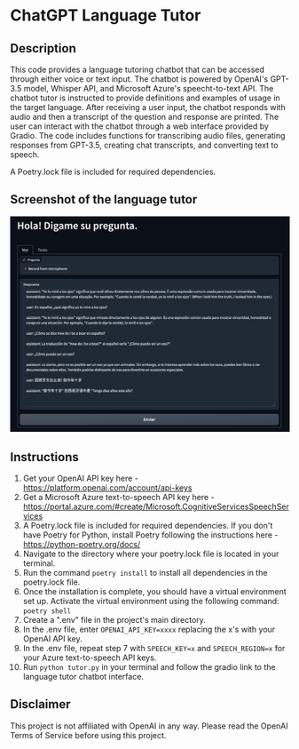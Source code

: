 # ChatGPT Language Tutor

## Description
This code provides a language tutoring chatbot that can be accessed through either voice or text input. The chatbot is powered by OpenAI's GPT-3.5 model, Whisper API, and Microsoft Azure's speecht-to-text API. The chatbot tutor is instructed to provide definitions and examples of usage in the target language. After receiving a user input, the chatbot responds with audio and then a transcript of the question and response are printed. The user can interact with the chatbot through a web interface provided by Gradio. The code includes functions for transcribing audio files, generating responses from GPT-3.5, creating chat transcripts, and converting text to speech.

A Poetry.lock file is included for required dependencies.

## Screenshot of the language tutor
![Screenshot of the chatbot](/images/screenshot-interface.png)

## Instructions

1. Get your OpenAI API key here - https://platform.openai.com/account/api-keys
2. Get a Microsoft Azure text-to-speech API key here - https://portal.azure.com/#create/Microsoft.CognitiveServicesSpeechServices
3. A Poetry.lock file is included for required dependencies. If you don't have Poetry for Python, install Poetry following the instructions here - https://python-poetry.org/docs/
4. Navigate to the directory where your poetry.lock file is located in your terminal.
5. Run the command `poetry install` to install all dependencies in the poetry.lock file.
6. Once the installation is complete, you should have a virtual environment set up. Activate the virtual environment using the following command: `poetry shell`
7. Create a ".env" file in the project's main directory. 
8. In the .env file, enter `OPENAI_API_KEY=xxxx` replacing the x's with your OpenAI API key.
9. In the .env file, repeat step 7 with `SPEECH_KEY=x` and `SPEECH_REGION=x` for your Azure text-to-speech API keys.
10. Run `python tutor.py` in your terminal and follow the gradio link to the language tutor chatbot interface.

## Disclaimer

This project is not affiliated with OpenAI in any way. Please read the OpenAI Terms of Service before using this project.

